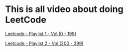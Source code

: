 # This is all video about doing LeetCode

[Leetcode - Playlist 1 - Vol (0 - 199)](https://www.youtube.com/playlist?list=PLw-L1SGSvTEdxR0nCUvHf1tl6n22UoVfb)

[Leetcode - Playlist 2 - Vol (200 - 399)](https://www.youtube.com/playlist?list=PLw-L1SGSvTEdnuu1pNcjjPkzjxWaX8qtn)
